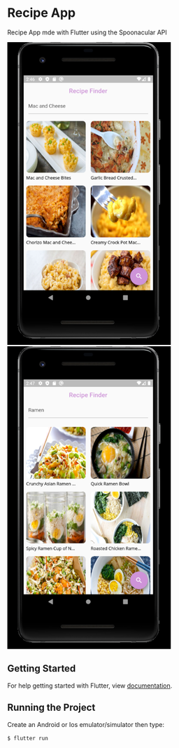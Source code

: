 # Recipe App
Recipe App mde with Flutter using the Spoonacular API

![alt-text-1](<lib/imgs/Recipe1.png>) ![alt-text-2](<lib/imgs/Recipe2.png>)

## Getting Started

For help getting started with Flutter, view
[documentation](http://flutter.io/).


## Running the Project
Create an Android or Ios emulator/simulator then type:
```sh
$ flutter run
```